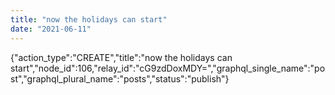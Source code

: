 ```yaml
---
title: "now the holidays can start"
date: "2021-06-11"
---
```


{"action\_type":"CREATE","title":"now the holidays can start","node\_id":106,"relay\_id":"cG9zdDoxMDY=","graphql\_single\_name":"post","graphql\_plural\_name":"posts","status":"publish"}

